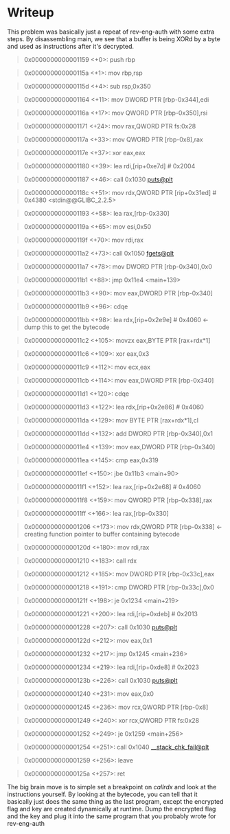 # Writeup

This problem was basically just a repeat of rev-eng-auth with some extra steps. By disassembling main, we see that a buffer is being XORd by a byte and used as instructions after it's decrypted. 

>   0x0000000000001159 <+0>:     push   rbp

>   0x000000000000115a <+1>:     mov    rbp,rsp

>   0x000000000000115d <+4>:     sub    rsp,0x350

>   0x0000000000001164 <+11>:    mov    DWORD PTR [rbp-0x344],edi

>   0x000000000000116a <+17>:    mov    QWORD PTR [rbp-0x350],rsi

>   0x0000000000001171 <+24>:    mov    rax,QWORD PTR fs:0x28

>   0x000000000000117a <+33>:    mov    QWORD PTR [rbp-0x8],rax

>   0x000000000000117e <+37>:    xor    eax,eax

>   0x0000000000001180 <+39>:    lea    rdi,[rip+0xe7d]        # 0x2004

>   0x0000000000001187 <+46>:    call   0x1030 <puts@plt>

>   0x000000000000118c <+51>:    mov    rdx,QWORD PTR [rip+0x31ed]        # 0x4380 <stdin@@GLIBC_2.2.5>

>   0x0000000000001193 <+58>:    lea    rax,[rbp-0x330]

>   0x000000000000119a <+65>:    mov    esi,0x50

>   0x000000000000119f <+70>:    mov    rdi,rax

>   0x00000000000011a2 <+73>:    call   0x1050 <fgets@plt>

>   0x00000000000011a7 <+78>:    mov    DWORD PTR [rbp-0x340],0x0

>   0x00000000000011b1 <+88>:    jmp    0x11e4 <main+139>

>   0x00000000000011b3 <+90>:    mov    eax,DWORD PTR [rbp-0x340]

>   0x00000000000011b9 <+96>:    cdqe

>   0x00000000000011bb <+98>:    lea    rdx,[rip+0x2e9e]        # 0x4060 <bytecode> <- dump this to get the bytecode

>   0x00000000000011c2 <+105>:   movzx  eax,BYTE PTR [rax+rdx*1]

>   0x00000000000011c6 <+109>:   xor    eax,0x3

>   0x00000000000011c9 <+112>:   mov    ecx,eax

>   0x00000000000011cb <+114>:   mov    eax,DWORD PTR [rbp-0x340]

>   0x00000000000011d1 <+120>:   cdqe

>   0x00000000000011d3 <+122>:   lea    rdx,[rip+0x2e86]        # 0x4060 <bytecode>

>   0x00000000000011da <+129>:   mov    BYTE PTR [rax+rdx*1],cl

>   0x00000000000011dd <+132>:   add    DWORD PTR [rbp-0x340],0x1

>   0x00000000000011e4 <+139>:   mov    eax,DWORD PTR [rbp-0x340]

>   0x00000000000011ea <+145>:   cmp    eax,0x319

>   0x00000000000011ef <+150>:   jbe    0x11b3 <main+90>

>   0x00000000000011f1 <+152>:   lea    rax,[rip+0x2e68]        # 0x4060 <bytecode>

>   0x00000000000011f8 <+159>:   mov    QWORD PTR [rbp-0x338],rax

>   0x00000000000011ff <+166>:   lea    rax,[rbp-0x330]

>   0x0000000000001206 <+173>:   mov    rdx,QWORD PTR [rbp-0x338] <- creating function pointer to buffer containing bytecode

>   0x000000000000120d <+180>:   mov    rdi,rax 

>   0x0000000000001210 <+183>:   call   rdx  

>   0x0000000000001212 <+185>:   mov    DWORD PTR [rbp-0x33c],eax

>   0x0000000000001218 <+191>:   cmp    DWORD PTR [rbp-0x33c],0x0

>   0x000000000000121f <+198>:   je     0x1234 <main+219>

>   0x0000000000001221 <+200>:   lea    rdi,[rip+0xdeb]        # 0x2013

>   0x0000000000001228 <+207>:   call   0x1030 <puts@plt>

>   0x000000000000122d <+212>:   mov    eax,0x1

>   0x0000000000001232 <+217>:   jmp    0x1245 <main+236>

>   0x0000000000001234 <+219>:   lea    rdi,[rip+0xde8]        # 0x2023

>   0x000000000000123b <+226>:   call   0x1030 <puts@plt>

>   0x0000000000001240 <+231>:   mov    eax,0x0

>   0x0000000000001245 <+236>:   mov    rcx,QWORD PTR [rbp-0x8]

>   0x0000000000001249 <+240>:   xor    rcx,QWORD PTR fs:0x28

>   0x0000000000001252 <+249>:   je     0x1259 <main+256>

>   0x0000000000001254 <+251>:   call   0x1040 <__stack_chk_fail@plt>

>   0x0000000000001259 <+256>:   leave

>   0x000000000000125a <+257>:   ret


The big brain move is to simple set a breakpoint on $call rdx$ and look at the instructions yourself. By looking at the bytecode, you can tell that it basically just does the same thing as the last program, except the encrypted flag and key are created dynamically at runtime. Dump the encrypted flag and the key and plug it into the same program that you probably wrote for rev-eng-auth
